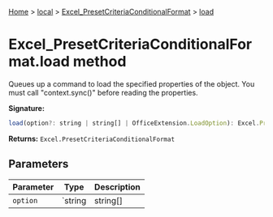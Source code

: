 [Home](./index) &gt; [local](local.md) &gt; [Excel\_PresetCriteriaConditionalFormat](local.excel_presetcriteriaconditionalformat.md) &gt; [load](local.excel_presetcriteriaconditionalformat.load.md)

# Excel\_PresetCriteriaConditionalFormat.load method

Queues up a command to load the specified properties of the object. You must call "context.sync()" before reading the properties.

**Signature:**
```javascript
load(option?: string | string[] | OfficeExtension.LoadOption): Excel.PresetCriteriaConditionalFormat;
```
**Returns:** `Excel.PresetCriteriaConditionalFormat`

## Parameters

|  Parameter | Type | Description |
|  --- | --- | --- |
|  `option` | `string | string[] | OfficeExtension.LoadOption` |  |

